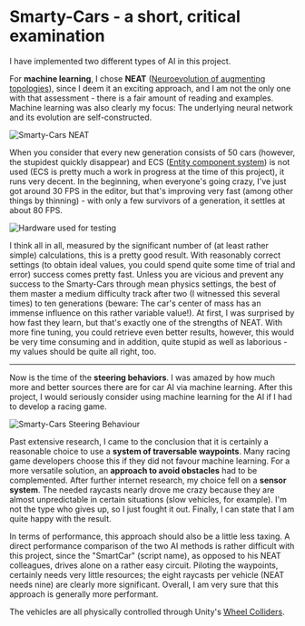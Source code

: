 # Smarty-Cars - a short, critical examination
I have implemented two different types of AI in this project.

For **machine learning**, I chose **NEAT** ([Neuroevolution of augmenting topologies](https://en.wikipedia.org/wiki/Neuroevolution_of_augmenting_topologies)), since I deem it an exciting approach, and I am not the only one with that assessment - there is a fair amount of reading and examples. Machine learning was also clearly my focus: The underlying neural network and its evolution are self-constructed.

![Smarty-Cars NEAT](https://user-images.githubusercontent.com/18394014/92759209-c89fa500-f38f-11ea-803d-0c8b815c61d9.png)

When you consider that every new generation consists of 50 cars (however, the stupidest quickly disappear) and ECS ([Entity component system](https://en.wikipedia.org/wiki/Entity_component_system)) is not used (ECS is pretty much a work in progress at the time of this project), it runs very decent. In the beginning, when everyone's going crazy, I've just got around 30 FPS in the editor, but that's improving very fast (among other things by thinning) - with only a few survivors of a generation, it settles at about 80 FPS.

![Hardware used for testing](https://user-images.githubusercontent.com/18394014/68081588-a30d4b00-fe10-11e9-8a91-26d7d840781c.png)

I think all in all, measured by the significant number of (at least rather simple) calculations, this is a pretty good result. With reasonably correct settings (to obtain ideal values, you could spend quite some time of trial and error) success comes pretty fast. Unless you are vicious and prevent any success to the Smarty-Cars through mean physics settings, the best of them master a medium difficulty track after two (I witnessed this several times) to ten generations (beware: The car's center of mass has an immense influence on this rather variable value!). At first, I was surprised by how fast they learn, but that's exactly one of the strengths of NEAT. With more fine tuning, you could retrieve even better results, however, this would be very time consuming and in addition, quite stupid as well as laborious - my values should be quite all right, too.

---

Now is the time of the **steering behaviors**. I was amazed by how much more and better sources there are for car AI via machine learning. After this project, I would seriously consider using machine learning for the AI if I had to develop a racing game.

![Smarty-Cars Steering Behaviour](https://user-images.githubusercontent.com/18394014/92759234-cf2e1c80-f38f-11ea-9646-846164c359da.png)

Past extensive research, I came to the conclusion that it is certainly a reasonable choice to use a **system of traversable waypoints**. Many racing game developers choose this if they did not favour machine learning. For a more versatile solution, an **approach to avoid obstacles** had to be complemented. After further internet research, my choice fell on a **sensor system**. The needed raycasts nearly drove me crazy because they are almost unpredictable in certain situations (slow vehicles, for example). I'm not the type who gives up, so I just fought it out. Finally, I can state that I am quite happy with the result.

In terms of performance, this approach should also be a little less taxing. A direct performance comparison of the two AI methods is rather difficult with this project, since the "SmartCar" (script name), as opposed to his NEAT colleagues, drives alone on a rather easy circuit. Piloting the waypoints, certainly needs very little resources; the eight raycasts per vehicle (NEAT needs nine) are clearly more significant. Overall, I am very sure that this approach is generally more performant.

The vehicles are all physically controlled through Unity's [Wheel Colliders](https://docs.unity3d.com/Manual/class-WheelCollider.html).
